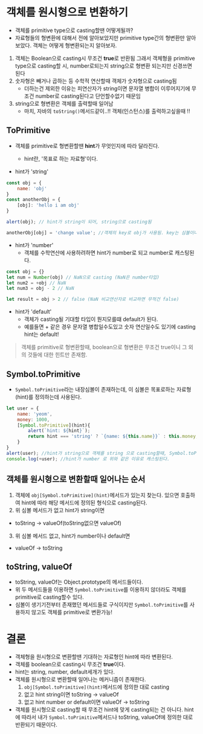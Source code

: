 # 객체를 원시형으로 변환하기
- 객체를 primitive type으로 casting할땐 어떻게될까?
- 자료형들의 형변환에 대해서 전에 알아보았지만 primitive type간의 형변환만 알아보았다. 객체는 어떻게 형변환되는지 알아보자.

1. 객체는 Boolean으로 casting시 무조건 **true**로 반환됨 그래서 객체형을 primitive type으로 casting할 시, number로되는지 string으로 형변환 되는지만 신경쓰면 된다
2. 숫자형은 빼거나 곱하는 등 수학적 연산할때 객체가 숫자형으로 casting됨
    - 더하는건 제외한 이유는 피연산자가 string이면 문자열 병합이 이루어지기에 무조건 number로 casting된다고 단언할수없기 때문임
3. string으로 형변환은 객체를 출력할때 일어남
    - 마치, 자바의 `toString()`메서드같이..!! 객체(인스턴스)를 출력하고싶을때 !!

## ToPrimitive
- 객체를 primitive로 형변환할땐 **hint**가 무엇인지에 따라 달라진다.
    - hint란, '목표로 하는 자료형'이다.

- hint가 'string'
```javascript
const obj = {
    name: 'obj'
}
const anotherObj = {
    [obj]: 'hello i am obj'
}

alert(obj); // hint가 string이 되어, string으로 casting됨

anotherObj[obj] = 'change value'; //객체의 key로 obj가 사용됨. key는 심볼이나 string밖에 오지못하기에 obj는 string으로 casting되어 anotherObj의 키가되었음
```
- hint가 'number'
    - 객체를 수학연산에 사용하려하면 hint가 number로 되고 number로 캐스팅된다.
```javascript
const obj = {}
let num = Number(obj) // NaN으로 casting (NaN은 number타입)
let num2 = +obj // NaN
let num3 = obj - 2 // NaN

let result = obj > 2 // false (NaN 비교연산자로 비교하면 무적건 false)
```

- hint가 'default'
    - 객체가 casting될 기대할 타입이 뭔지모를떄 default가 된다.
    - 예를들면 + 같은 경우 문자열 병합일수도있고 숫자 연산일수도 있기에 casting hint는 default!

> 객체를 primitive로 형변환할때, boolean으로 형변환은 무조건 true이니 그 외의 것들에 대한 힌트만 존재함. 

## Symbol.toPrimitive
- `Symbol.toPrimitive`라는 내장심볼이 존재하는데, 이 심볼은 목표로하는 자료형(hint)를 정의하는데 사용된다.
```javascript
let user = {
    name: 'yeom',
    money: 1000,
    [Symbol.toPrimitive](hint){
        alert(`hint: ${hint}`);
        return hint === 'string' ? `{name: ${this.name}}` : this.money;
    }
}
alert(user); //hint가 string으로 객체를 string 으로 casting할때, Symbol.toPrimitive에 의해 캐스팅된다.
console.log(+user); //hint가 number 로 위와 같은 이유로 캐스팅된다.
```

## 객체를 원시형으로 변환할때 일어나는 순서
1. 객체에 `obj[Symbol.toPrimitive](hint)`메서드가 있는지 찾는다. 있으면 호출하여 hint에 따라 해당 메서드에 정의된 형식으로 casting된다.
2. 위 심볼 메서드가 없고 hint가 string이면
- toString -> valueOf(toString없으면 valueOf)
3. 위 심볼 메서드 없고, hint가 number이나 default면
- valueOf -> toString

## toString, valueOf
- toString, valueOf는 Object.prototype의 메서드들이다.
- 위 두 메서드들을 이용하면 `Symbol.toPrimitive`를 이용하지 않더라도 객체를 primitive로 casting할수 있다.
- 심볼이 생기기전부터 존재했던 메서드들로 구식이지만 `Symbol.toPrimitive`를 사용하지 않고도 객체를 primitive로 변환가능!

# 결론
- 객체형을 원시형으로 변환할땐 기대하는 자료형인 hint에 따라 변환된다.
- 객체를 boolean으로 casting시 무조건 **true**이다.
- hint는 string, number, default세개가 있다.
- 객체를 원시형으로 변환할때 일어나는 메커니즘이 존재한다.
    1. `obj[Symbol.toPrimitive](hint)`메서드에 정의한 대로 casting
    2. 없고 hint string이면 toString -> valueOf
    3. 없고 hint number or default이면 valueOf -> toString
- 객체를 원시형으로 casting할 때 무조건 hint에 맞게 casting되는 건 아니다. hint에 따라서 내가 `Symbol.toPrimitive`메서드나 toString, valueOf에 정의한 대로 반환되기 때문이다.
